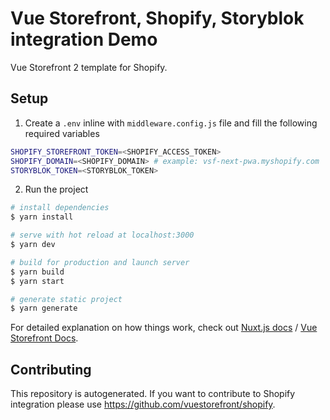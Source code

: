 # Vue Storefront, Shopify, Storyblok integration Demo

Vue Storefront 2 template for Shopify.

## Setup

1. Create a `.env` inline with `middleware.config.js` file and fill the following required variables

```bash
SHOPIFY_STOREFRONT_TOKEN=<SHOPIFY_ACCESS_TOKEN>
SHOPIFY_DOMAIN=<SHOPIFY_DOMAIN> # example: vsf-next-pwa.myshopify.com
STORYBLOK_TOKEN=<STORYBLOK_TOKEN>
```

2. Run the project

``` bash
# install dependencies
$ yarn install

# serve with hot reload at localhost:3000
$ yarn dev

# build for production and launch server
$ yarn build
$ yarn start

# generate static project
$ yarn generate
```

For detailed explanation on how things work, check out [Nuxt.js docs](https://nuxtjs.org) / [Vue Storefront Docs](https://docs.vuestorefront.io/v2/).

## Contributing

This repository is autogenerated. If you want to contribute to Shopify integration please use https://github.com/vuestorefront/shopify.
